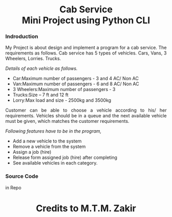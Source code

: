 <h1 align="center">Cab Service<br>Mini Project using Python CLI</h1>

### Indroduction 
<p align="justify">My Project is about design and implement a program for a cab service. The requirements as follows. Cab service has 5 types of vehicles. Cars, Vans, 3 Wheelers, Lorries. Trucks.</p>

*Details of each vehicle as follows.*
- Car:Maximum number of passengers - 3 and 4 AC/ Non AC
- Van:Maximum number of passengers - 6 and 8
AC/ Non AC
- 3 Wheelers:Maximum number of passengers - 3
- Trucks:Size – 7 ft and 12 ft
- Lorry:Max load and size - 2500kg and 3500kg

<p align="justify">Customer can be able to choose a vehicle according to his/ her requirements. Vehicles should be in a queue and the next available vehicle must be given, which matches the customer requirements.</p>

*Following features have to be in the program,*
- Add a new vehicle to the system
- Remove a vehicle from the system
- Assign a job (hire)
- Release form assigned job (hire) after completing
- See available vehicles in each category. 


### Source Code
in Repo


<h1 align="center">Credits to M.T.M. Zakir</h1>
